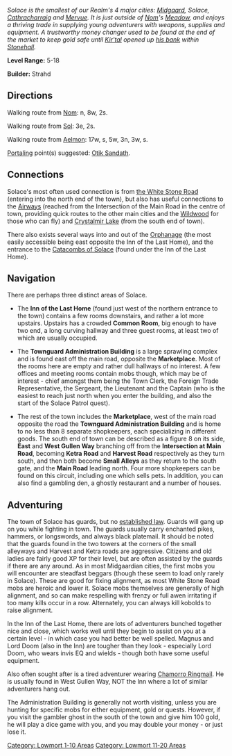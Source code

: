 *Solace is the smallest of our Realm's 4 major cities:
[Midgaard](:Category:_Midgaard.md "wikilink"), Solace,
[Cathracharraig](:Category:_Cathracharraig.md "wikilink") and
[Mervue](:Category:_Mervue.md "wikilink"). It is just outside of
[Nom](Nom.md "wikilink")'s [Meadow](:Category:_Meadow.md "wikilink"),
and enjoys a thriving trade in supplying young adventurers with weapons,
supplies and equipment. A trustworthy money changer used to be found at
the end of the market to keep gold safe until
[Kir'tal](Kir'tal.md "wikilink") opened up [his
bank](Stonehall_(sw)_(Stonehall).md "wikilink") within
[Stonehall](:Category:_Stonehall.md "wikilink").*

**Level Range:** 5-18

**Builder:** Strahd

## Directions

Walking route from [Nom](Nom.md "wikilink"): n, 8w, 2s.

Walking route from [Sol](Sol.md "wikilink"): 3e, 2s.

Walking route from [Aelmon](Aelmon.md "wikilink"): 17w, s, 5w, 3n, 3w,
s.

[Portaling](Portal.md "wikilink") point(s) suggested: [Otik
Sandath](Otik_Sandath.md "wikilink").

## Connections

Solace's most often used connection is from [the White Stone
Road](:Category:Highways/Great_Wall.md "wikilink") (entering into the
north end of the town), but also has useful connections to the
[Airways](:Category:Airways.md "wikilink") (reached from the
Intersection of the Main Road in the centre of town, providing quick
routes to the other main cities and the
[Wildwood](:Category:Wildwood.md "wikilink") for those who can fly) and
[Crystalmir Lake](:Category:Crystalmir_Lake.md "wikilink") (from the
south end of town).

There also exists several ways into and out of the
[Orphanage](:Category:Orphanage.md "wikilink") (the most easily
accessible being east opposite the Inn of the Last Home), and the
entrance to the [Catacombs of
Solace](:Category:Catacombs_Of_Solace.md "wikilink") (found under the
Inn of the Last Home).

## Navigation

There are perhaps three distinct areas of Solace.

-   The **Inn of the Last Home** (found just west of the northern
    entrance to the town) contains a few rooms downstairs, and rather a
    lot more upstairs. Upstairs has a crowded **Common Room**, big
    enough to have two end, a long curving hallway and three guest
    rooms, at least two of which are usually occupied.

<!-- -->

-   The **Townguard Administration Building** is a large sprawling
    complex and is found east off the main road, opposite the
    **Marketplace**. Most of the rooms here are empty and rather dull
    hallways of no interest. A few offices and meeting rooms contain
    mobs though, which may be of interest - chief amongst them being the
    Town Clerk, the Foreign Trade Representative, the Sergeant, the
    Lieutenant and the Captain (who is the easiest to reach just north
    when you enter the building, and also the start of the Solace Patrol
    quest).

<!-- -->

-   The rest of the town includes the **Marketplace**, west of the main
    road opposite the road the **Townguard Administration Building** and
    is home to no less than 8 separate shopkeepers, each specializing in
    different goods. The south end of town can be described as a figure
    8 on its side, **East** and **West Gullen Way** branching off from
    the **Intersection at Main Road**, becoming **Ketra Road** and
    **Harvest Road** respectively as they turn south, and then both
    become **Small Alleys** as they return to the south gate, and the
    **Main Road** leading north. Four more shopkeepers can be found on
    this circuit, including one which sells pets. In addition, you can
    also find a gambling den, a ghostly restaurant and a number of
    houses.

## Adventuring

The town of Solace has guards, but no [established
law](:Category:_Lawful_Areas.md "wikilink"). Guards will gang up on you
while fighting in town. The guards usually carry enchanted pikes,
hammers, or longswords, and always black platemail. It should be noted
that the guards found in the two towers at the corners of the small
alleyways and Harvest and Ketra roads are aggressive. Citizens and old
ladies are fairly good XP for their level, but are often assisted by the
guards if there are any around. As in most Midgaardian cities, the first
mobs you will encounter are steadfast beggars (though these seem to load
only rarely in Solace). These are good for fixing alignment, as most
White Stone Road mobs are heroic and lower it. Solace mobs themselves
are generally of high alignment, and so can make respelling with frenzy
or full awen irritating if too many kills occur in a row. Alternately,
you can always kill kobolds to raise alignment.

In the Inn of the Last Home, there are lots of adventurers bunched
together nice and close, which works well until they begin to assist on
you at a certain level - in which case you had better be well spelled.
Magnus and Lord Doom (also in the Inn) are tougher than they look -
especially Lord Doom, who wears invis EQ and wields - though both have
some useful equipment.

Also often sought after is a tired adventurer wearing [Chamorro
Ringmail](Chamorro_Ringmail "wikilink"). He is usually found in West
Gullen Way, NOT the Inn where a lot of similar adventurers hang out.

The Administration Building is generally not worth visiting, unless you
are hunting for specific mobs for either equipment, gold or quests.
However, if you visit the gambler ghost in the south of the town and
give him 100 gold, he will play a dice game with you, and you may double
your money - or just lose it.

[Category: Lowmort 1-10 Areas](Category:_Lowmort_1-10_Areas "wikilink")
[Category: Lowmort 11-20
Areas](Category:_Lowmort_11-20_Areas "wikilink")
